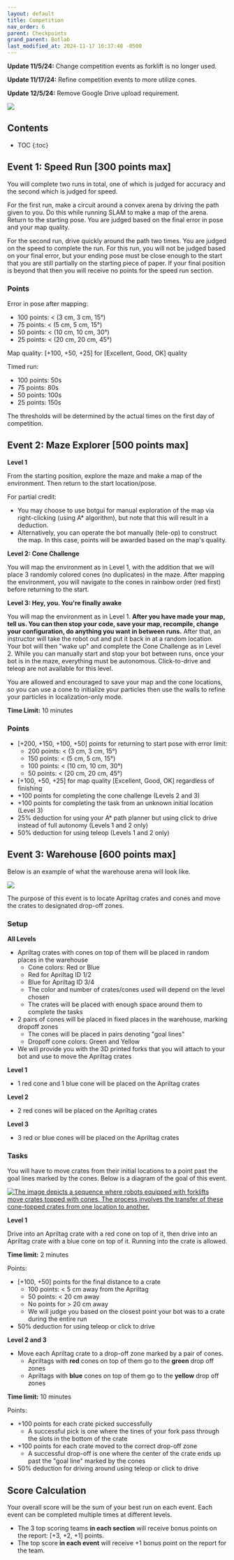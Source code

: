 ```yaml
---
layout: default
title: Competition
nav_order: 6
parent: Checkpoints
grand_parent: Botlab
last_modified_at: 2024-11-17 16:37:48 -0500
---
```


**Update 11/5/24:** Change competition events as forklift is no longer used.

**Update 11/17/24:** Refine competition events to more utilize cones.

**Update 12/5/24:** Remove Google Drive upload requirement.

<a class="image-link" href="/assets/images/botlab/checkpoints/doge-meme.png">
<img src="/assets/images/botlab/checkpoints/doge-meme.png" alt=" " style="max-width:250px;"/>
</a>

## Contents
* TOC
{:toc}

## Event 1: Speed Run [300 points max]

You will complete two runs in total, one of which is judged for accuracy and the second which is judged for speed.

For the first run, make a circuit around a convex arena by driving the path given to you. Do this while running SLAM to make a map of the arena. Return to the starting pose. You are judged based on the final error in pose and your map quality.

For the second run, drive quickly around the path two times. You are judged on the speed to complete the run. For this run, you will not be judged based on your final error, but your ending pose must be close enough to the start that you are still partially on the starting piece of paper. If your final position is beyond that then you will receive no points for the speed run section.

### Points

Error in pose after mapping:
- 100 points: < (3 cm, 3 cm, 15°)
- 75 points: < (5 cm, 5 cm, 15°)
- 50 points: < (10 cm, 10 cm, 30°)
- 25 points: < (20 cm, 20 cm, 45°)

Map quality: [+100, +50, +25] for [Excellent, Good, OK] quality

Timed run:
- 100 points: 50s
- 75 points: 80s
- 50 points: 100s
- 25 points: 150s

The thresholds will be determined by the actual times on the first day of competition.


## Event 2: Maze Explorer [500 points max]

**Level 1**

From the starting position, explore the maze and make a map of the environment. Then return to the start location/pose.

For partial credit:
- You may choose to use botgui for manual exploration of the map via right-clicking (using A* algorithm), but note that this will result in a deduction.
- Alternatively, you can operate the bot manually (tele-op) to construct the map. In this case, points will be awarded based on the map's quality.

**Level 2: Cone Challenge**

You will map the environment as in Level 1, with the addition that we will place 3 randomly colored cones (no duplicates) in the maze. After mapping the environment, you will navigate to the cones in rainbow order (red first) before returning to the start.

**Level 3: Hey, you. You're finally awake**

You will map the environment as in Level 1. **After you have made your map, tell us. You can then stop your code, save your map, recompile, change your configuration, do anything you want in between runs.** After that, an instructor will take the robot out and put it back in at a random location. Your bot will then "wake up" and complete the Cone Challenge as in Level 2. While you can manually start and stop your bot between runs, once your bot is in the maze, everything must be autonomous. Click-to-drive and teleop are not available for this level.

You are allowed and encouraged to save your map and the cone locations, so you can use a cone to initialize your particles then use the walls to refine your particles in localization-only mode.

**Time Limit:** 10 minutes

### Points

- [+200, +150, +100, +50] points for returning to start pose with error limit:
    - 200 points: < (3 cm, 3 cm, 15°)
    - 150 points: < (5 cm, 5 cm, 15°)
    - 100 points: < (10 cm, 10 cm, 30°)
    - 50 points: < (20 cm, 20 cm, 45°)
- [+100, +50, +25] for map quality [Excellent, Good, OK] regardless of finishing
- +100 points for completing the cone challenge (Levels 2 and 3)
- +100 points for completing the task from an unknown initial location (Level 3)
- 25% deduction for using your A* path planner but using click to drive instead of full autonomy (Levels 1 and 2 only)
- 50% deduction for using teleop (Levels 1 and 2 only)

## Event 3: Warehouse [600 points max]

Below is an example of what the warehouse arena will look like.

<a class="image-link" href="/assets/images/botlab/checkpoints/competition.png">
<img src="/assets/images/botlab/checkpoints/competition.png" alt=" " style="max-width:400px;"/>
</a>

The purpose of this event is to locate Apriltag crates and cones and move the crates to designated drop-off zones.

### Setup

**All Levels**

* Apriltag crates with cones on top of them will be placed in random places in the warehouse
  * Cone colors: Red or Blue
  * Red for Apriltag ID 1/2
  * Blue for Apriltag ID 3/4
  * The color and number of crates/cones used will depend on the level chosen
  * The crates will be placed with enough space around them to complete the tasks
* 2 pairs of cones will be placed in fixed places in the warehouse, marking dropoff zones
  * The cones will be placed in pairs denoting "goal lines"
  * Dropoff cone colors: Green and Yellow
* We will provide you with the 3D printed forks that you will attach to your bot and use to move the Apriltag crates

**Level 1**

* 1 red cone and 1 blue cone will be placed on the Apriltag crates

**Level 2**

* 2 red cones will be placed on the Apriltag crates

**Level 3**

* 3 red or blue cones will be placed on the Apriltag crates

### Tasks

You will have to move crates from their initial locations to a point past the goal lines marked by the cones. Below is a diagram of the goal of this event.

<a class="image-link" href="/assets/images/botlab/checkpoints/warehouse_goal.png">
<img src="/assets/images/botlab/checkpoints/warehouse_goal.png" alt="The image depicts a sequence where robots equipped with forklifts move crates topped with cones. The process involves the transfer of these cone-topped crates from one location to another." style="max-width:500px;"/>
</a>

**Level 1**

Drive into an Apriltag crate with a red cone on top of it, then drive into an Apriltag crate with a blue cone on top of it. Running into the crate is allowed.

**Time limit:** 2 minutes

Points:

* [+100, +50] points for the final distance to a crate
  * 100 points: < 5 cm away from the Apriltag
  * 50 points: < 20 cm away
  * No points for > 20 cm away
  * We will judge you based on the closest point your bot was to a crate during the entire run
* 50% deduction for using teleop or click to drive

**Level 2 and 3**

* Move each Apriltag crate to a drop-off zone marked by a pair of cones.
  * Apriltags with **red** cones on top of them go to the **green** drop off zones
  * Apriltags with **blue** cones on top of them go to the **yellow** drop off zones

**Time limit:** 10 minutes

Points:

* +100 points for each crate picked successfully
  * A successful pick is one where the tines of your fork pass through the slots in the bottom of the crate
* +100 points for each crate moved to the correct drop-off zone
  * A successful drop-off is one where the center of the crate ends up past the "goal line" marked by the cones
* 50% deduction for driving around using teleop or click to drive

## Score Calculation
Your overall score will be the sum of your best run on each event. Each event can be completed multiple times at different levels.
- The 3 top scoring teams **in each section** will receive bonus points on the report: [+3, +2, +1] points. 
- The top score **in each event** will receive +1 bonus point on the report for the team.
